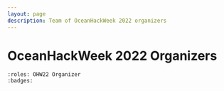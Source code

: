 ```yaml
---
layout: page
description: Team of OceanHackWeek 2022 organizers
---
```


# OceanHackWeek 2022 Organizers

```{ohw-team}
:roles: OHW22 Organizer
:badges:
```

